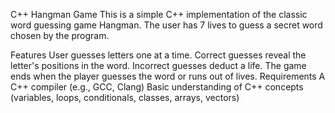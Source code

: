 C++ Hangman Game
This is a simple C++ implementation of the classic word guessing game Hangman. The user has 7 lives to guess a secret word chosen by the program.

Features
User guesses letters one at a time.
Correct guesses reveal the letter's positions in the word.
Incorrect guesses deduct a life.
The game ends when the player guesses the word or runs out of lives.
Requirements
A C++ compiler (e.g., GCC, Clang)
Basic understanding of C++ concepts (variables, loops, conditionals, classes, arrays, vectors)
